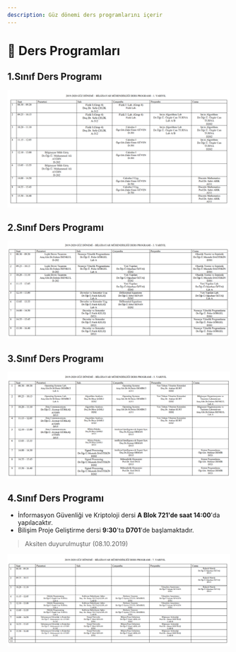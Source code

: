 ```yaml
---
description: Güz dönemi ders programlarını içerir
---
```


# 📅 Ders Programları

## 1.Sınıf Ders Programı

![](../res/dp_1_sinif.png)

## 2.Sınıf Ders Programı

![](../res/dp_2_sinif.png)

## 3.Sınıf Ders Programı

![](../res/dp_3_sinif.png)

## 4.Sınıf Ders Programı

- İnformasyon Güvenliği ve Kriptoloji dersi **A Blok 721'de saat 14:00**'da yapılacaktır.
- Bilişim Proje Geliştirme dersi **9:30**'ta **D701**'de başlamaktadır.

> Aksiten duyurulmuştur (08.10.2019)

![](../res/dp_4_sinif.png)
